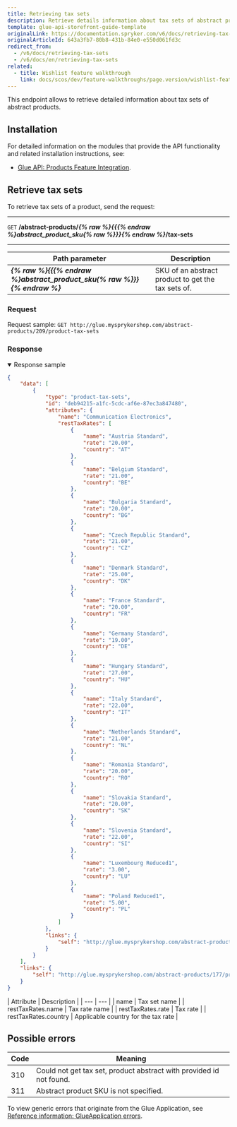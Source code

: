 ```yaml
---
title: Retrieving tax sets
description: Retrieve details information about tax sets of abstract products.
template: glue-api-storefront-guide-template
originalLink: https://documentation.spryker.com/v6/docs/retrieving-tax-sets
originalArticleId: 643a3fb7-80b8-431b-84e0-e550d061fd3c
redirect_from:
  - /v6/docs/retrieving-tax-sets
  - /v6/docs/en/retrieving-tax-sets
related:
  - title: Wishlist feature walkthrough
    link: docs/scos/dev/feature-walkthroughs/page.version/wishlist-feature-walkthrough.html
---
```


This endpoint allows to retrieve detailed information about tax sets of abstract products.

## Installation
For detailed information on the modules that provide the API functionality and related installation instructions, see:
* [Glue API: Products Feature Integration](/docs/scos/dev/feature-integration-guides/{{page.version}}/glue-api/glue-api-products-feature-integration.html).


## Retrieve tax sets

To retrieve tax sets of a product, send the request:

---
`GET` **/abstract-products/*{% raw %}{{{% endraw %}abstract_product_sku{% raw %}}}{% endraw %}*/tax-sets**

---

| Path parameter | Description |
| --- | --- |
| ***{% raw %}{{{% endraw %}abstract_product_sku{% raw %}}}{% endraw %}*** | SKU of an abstract product to get the tax sets of. |

### Request

Request sample: `GET http://glue.mysprykershop.com/abstract-products/209/product-tax-sets`

### Response

<details open>
    <summary>Response sample</summary>
    
```json
{
    "data": [
        {
            "type": "product-tax-sets",
            "id": "deb94215-a1fc-5cdc-af6e-87ec3a847480",
            "attributes": {
                "name": "Communication Electronics",
                "restTaxRates": [
                    {
                        "name": "Austria Standard",
                        "rate": "20.00",
                        "country": "AT"
                    },
                    {
                        "name": "Belgium Standard",
                        "rate": "21.00",
                        "country": "BE"
                    },
                    {
                        "name": "Bulgaria Standard",
                        "rate": "20.00",
                        "country": "BG"
                    },
                    {
                        "name": "Czech Republic Standard",
                        "rate": "21.00",
                        "country": "CZ"
                    },
                    {
                        "name": "Denmark Standard",
                        "rate": "25.00",
                        "country": "DK"
                    },
                    {
                        "name": "France Standard",
                        "rate": "20.00",
                        "country": "FR"
                    },
                    {
                        "name": "Germany Standard",
                        "rate": "19.00",
                        "country": "DE"
                    },
                    {
                        "name": "Hungary Standard",
                        "rate": "27.00",
                        "country": "HU"
                    },
                    {
                        "name": "Italy Standard",
                        "rate": "22.00",
                        "country": "IT"
                    },
                    {
                        "name": "Netherlands Standard",
                        "rate": "21.00",
                        "country": "NL"
                    },
                    {
                        "name": "Romania Standard",
                        "rate": "20.00",
                        "country": "RO"
                    },
                    {
                        "name": "Slovakia Standard",
                        "rate": "20.00",
                        "country": "SK"
                    },
                    {
                        "name": "Slovenia Standard",
                        "rate": "22.00",
                        "country": "SI"
                    },
                    {
                        "name": "Luxembourg Reduced1",
                        "rate": "3.00",
                        "country": "LU"
                    },
                    {
                        "name": "Poland Reduced1",
                        "rate": "5.00",
                        "country": "PL"
                    }
                ]
            },
            "links": {
                "self": "http://glue.mysprykershop.com/abstract-products/177/product-tax-sets"
            }
        }
    ],
    "links": {
        "self": "http://glue.mysprykershop.com/abstract-products/177/product-tax-sets"
    }
}
```

</details>


<a name="tax-sets-response-attributes"></a>
| Attribute | Description |
| --- | --- |
| name | Tax set name |
| restTaxRates.name | Tax rate name |
| restTaxRates.rate | Tax rate |
| restTaxRates.country | Applicable country for the tax rate |

## Possible errors
 
 
| Code | Meaning |
| --- | --- |
| 310 | Could not get tax set, product abstract with provided id not found. |
| 311 | Abstract product SKU is not specified. |

To view generic errors that originate from the Glue Application, see [Reference information: GlueApplication errors](/docs/scos/dev/glue-api-guides/{{page.version}}/reference-information-glueapplication-errors.html).

